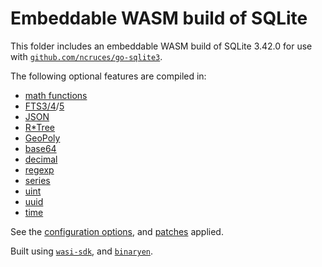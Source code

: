 # Embeddable WASM build of SQLite

This folder includes an embeddable WASM build of SQLite 3.42.0 for use with
[`github.com/ncruces/go-sqlite3`](https://pkg.go.dev/github.com/ncruces/go-sqlite3).

The following optional features are compiled in:
- [math functions](https://www.sqlite.org/lang_mathfunc.html)
- [FTS3/4](https://www.sqlite.org/fts3.html)/[5](https://www.sqlite.org/fts5.html)
- [JSON](https://www.sqlite.org/json1.html)
- [R*Tree](https://www.sqlite.org/rtree.html)
- [GeoPoly](https://www.sqlite.org/geopoly.html)
- [base64](https://github.com/sqlite/sqlite/blob/master/ext/misc/base64.c)
- [decimal](https://github.com/sqlite/sqlite/blob/master/ext/misc/decimal.c)
- [regexp](https://github.com/sqlite/sqlite/blob/master/ext/misc/regexp.c)
- [series](https://github.com/sqlite/sqlite/blob/master/ext/misc/series.c)
- [uint](https://github.com/sqlite/sqlite/blob/master/ext/misc/uint.c)
- [uuid](https://github.com/sqlite/sqlite/blob/master/ext/misc/uuid.c)
- [time](../sqlite3/time.c)

See the [configuration options](../sqlite3/sqlite_cfg.h),
and [patches](../sqlite3) applied.

Built using [`wasi-sdk`](https://github.com/WebAssembly/wasi-sdk),
and [`binaryen`](https://github.com/WebAssembly/binaryen).